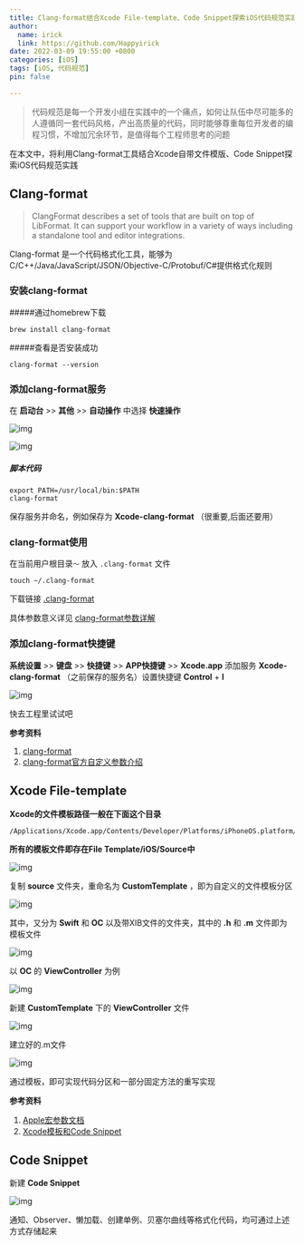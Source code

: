 ```yaml
---
title: Clang-format结合Xcode File-template、Code Snippet探索iOS代码规范实践
author:
  name: irick
  link: https://github.com/Happyirick
date: 2022-03-09 19:55:00 +0800
categories: [iOS]
tags: [iOS, 代码规范]
pin: false

---
```


> 代码规范是每一个开发小组在实践中的一个痛点，如何让队伍中尽可能多的人遵循同一套代码风格，产出高质量的代码，同时能够尊重每位开发者的编程习惯，不增加冗余环节，是值得每个工程师思考的问题

在本文中，将利用Clang-format工具结合Xcode自带文件模版、Code Snippet探索iOS代码规范实践

<!-- toc -->

## Clang-format

> ClangFormat describes a set of tools that are built on top of LibFormat. It can support your workflow in a variety of ways including a standalone tool and editor integrations.

Clang-format 是一个代码格式化工具，能够为C/C++/Java/JavaScript/JSON/Objective-C/Protobuf/C#提供格式化规则

### 安装clang-format

\#####通过homebrew下载

```
brew install clang-format
```

\#####查看是否安装成功

```
clang-format --version
```

### 添加clang-format服务

在 **启动台** >> **其他** >> **自动操作** 中选择 **快速操作**

![img](https://cdn.jsdelivr.net/gh/HappyiRick/Album/Blogimg/202203171628663.png)

![img](https://cdn.jsdelivr.net/gh/HappyiRick/Album/Blogimg/202203171628664.png)

##### 脚本代码

```
export PATH=/usr/local/bin:$PATH
clang-format
```

保存服务并命名，例如保存为 **Xcode-clang-format**  （很重要,后面还要用）

### clang-format使用

在当前用户根目录`～` 放入	`.clang-format` 文件

```
touch ~/.clang-format
```

下载链接 [.clang-format](https://links.jianshu.com/go?to=https%3A%2F%2Fgithub.com%2Fhuipengo%2Fclang-format)

具体参数意义详见 [clang-format参数详解](https://www.cnblogs.com/PaulpauL/p/5929753.html)

### 添加clang-format快捷键

**系统设置** >> **键盘** >> **快捷键** >> **APP快捷键** >> **Xcode.app** 添加服务 **Xcode-clang-format** （之前保存的服务名）设置快捷键  **Control** + **I** 

![img](https://cdn.jsdelivr.net/gh/HappyiRick/Album/Blogimg/202203171628666.png)

快去工程里试试吧

**参考资料**

1. [clang-format](https://www.jianshu.com/p/97ac40a78300)
2. [clang-format官方自定义参数介绍](https://www.cnblogs.com/PaulpauL/p/5929753.html)

## Xcode File-template

**Xcode的文件模板路径一般在下面这个目录**

```
/Applications/Xcode.app/Contents/Developer/Platforms/iPhoneOS.platform/Developer/Library/Xcode/Templates
```

**所有的模板文件即存在File Template/iOS/Source中**

![img](https://cdn.jsdelivr.net/gh/HappyiRick/Album/Blogimg/202203171628673.png)

复制 **source** 文件夹，重命名为 **CustomTemplate** ，即为自定义的文件模板分区

![img](https://cdn.jsdelivr.net/gh/HappyiRick/Album/Blogimg/202203171628671.png)

其中，又分为 **Swift** 和 **OC** 以及带XIB文件的文件夹，其中的 **.h** 和 **.m** 文件即为模板文件

![img](https://cdn.jsdelivr.net/gh/HappyiRick/Album/Blogimg/202203171628670.png)

以 **OC** 的 **ViewController** 为例

![img](https://cdn.jsdelivr.net/gh/HappyiRick/Album/Blogimg/202203171628672.png)

新建 **CustomTemplate** 下的 **ViewController** 文件

![img](https://cdn.jsdelivr.net/gh/HappyiRick/Album/Blogimg/202203171628669.png)

建立好的.m文件

![img](https://cdn.jsdelivr.net/gh/HappyiRick/Album/Blogimg/202203171628668.png)

通过模板，即可实现代码分区和一部分固定方法的重写实现

**参考资料**

1. [Apple宏参数文档](https://help.apple.com/xcode/mac/9.0/index.html?localePath=en.lproj#/dev7fe737ce0)
2. [Xcode模板和Code Snippet](https://www.jianshu.com/p/376f372497b5)

## Code Snippet

新建 **Code Snippet**

![img](https://cdn.jsdelivr.net/gh/HappyiRick/Album/Blogimg/202203171628667.png)

通知、Observer、懒加载、创建单例、贝塞尔曲线等格式化代码，均可通过上述方式存储起来

<!-- endtoc -->
